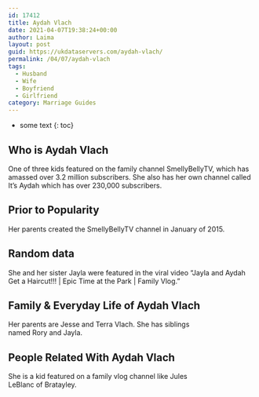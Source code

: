```yaml
---
id: 17412
title: Aydah Vlach
date: 2021-04-07T19:38:24+00:00
author: Laima
layout: post
guid: https://ukdataservers.com/aydah-vlach/
permalink: /04/07/aydah-vlach
tags:
  - Husband
  - Wife
  - Boyfriend
  - Girlfriend
category: Marriage Guides
---
```


* some text
{: toc}


## Who is Aydah Vlach
                  
                  
                  
One of three kids featured on the family channel SmellyBellyTV, which has amassed over 3.2 million subscribers. She also has her own channel called It&#8217;s Aydah which has over 230,000 subscribers.
                  
              
            
              
            
                
                
                
## Prior to Popularity
                  
                  
                  
Her parents created the SmellyBellyTV channel in January of 2015.  
                  
              
            
              
            
                
                
                
## Random data
                  
                  
                  
She and her sister Jayla were featured in the viral video &#8220;Jayla and Aydah Get a Haircut!!! | Epic Time at the Park | Family Vlog.&#8221; 
                  
              
            
              
            
                
                
                
## Family & Everyday Life of Aydah Vlach
                  
                  
                  
Her parents are Jesse and Terra Vlach. She has siblings named Rory and Jayla. 
                  
              
            
              
            
                
                
                
## People Related With Aydah Vlach
                  
                  
                  
She is a kid featured on a family vlog channel like Jules LeBlanc of Bratayley. 
                  
              
            
              
            
                
              
            
              
              
            
            
              
            
          
          
          